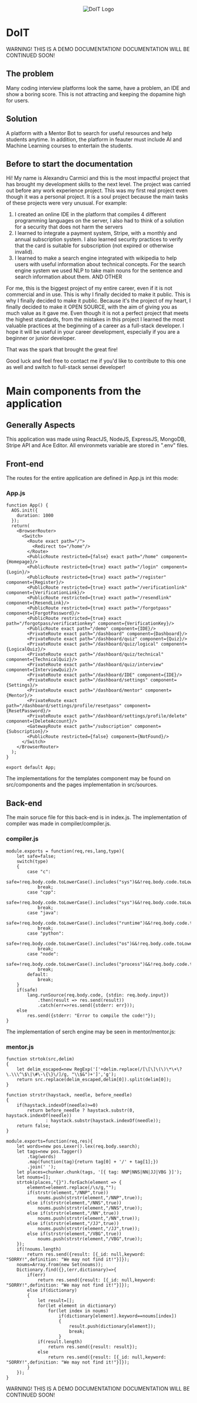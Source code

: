 <p align="center">
    <img src="doit_logo.png" alt="DoIT Logo">
</p>

# DoIT
WARNING! THIS IS A DEMO DOCUMENTATION! DOCUMENTATION WILL BE CONTINUED SOON!

## The problem
Many coding interview platforms look the same, have a problem, an IDE and show a boring score. This is not attracting and keeping the dopamine high for users.

## Solution
A platform with a Mentor Bot to search for useful resources and help students anytime. In addition, the platform in feauter must include AI and Machine Learning courses to entertain the students.

## Before to start the documentation
Hi! My name is Alexandru Carmici and this is the most impactful project that has brought my development skills to the next level. The project was carried out before any work experience project. This was my first real project even though it was a personal project. It is a soul project because the main tasks of these projects were very unusual. For example:
1. I created an online IDE in the platform that compiles 4 different programming languages ​​on the server, I also had to think of a solution for a security that does not harm the servers
2. I learned to integrate a payment system, Stripe, with a monthly and annual subscription system. I also learned security practices to verify that the card is suitable for subscription (not expired or otherwise invalid).
3. I learned to make a search engine integrated with wikipedia to help users with useful information about technical concepts. For the search engine system we used NLP to take main nouns for the sentence and search information about them.
AND OTHER

For me, this is the biggest project of my entire career, even if it is not commercial and in use. This is why I finally decided to make it public. This is why I finally decided to make it public. Because it's the project of my heart, I finally decided to make it OPEN SOURCE, with the aim of giving you as much value as it gave me. Even though it is not a perfect project that meets the highest standards, from the mistakes in this project I learned the most valuable practices at the beginning of a career as a full-stack developer. I hope it will be useful in your career development, especially if you are a beginner or junior developer.

That was the spark that brought the great fire!

Good luck and feel free to contact me if you'd like to contribute to this one as well and switch to full-stack sensei developer!

# Main components from the application

## Generally Aspects
This application was made using ReactJS, NodeJS, ExpressJS, MongoDB, Stripe API and Ace Editor. All environmets variable are stored in ".env" files.

## Front-end
The routes for the entire application are defined in App.js int this mode:

### App.js
```
function App() {
  AOS.init({
    duration: 1000
  });
  return(
    <BrowserRouter>
      <Switch>
        <Route exact path="/">
          <Redirect to="/home"/>
        </Route>
        <PublicRoute restricted={false} exact path="/home" component={Homepage}/>
        <PublicRoute restricted={true} exact path="/login" component={Login}/>
        <PublicRoute restricted={true} exact path="/register" component={Register}/>
        <PublicRoute restricted={true} exact path="/verificationlink" component={VerificationLink}/>
        <PublicRoute restricted={true} exact path="/resendlink" component={ResendLink}/>
        <PublicRoute restricted={true} exact path="/forgotpass" component={ForgotPassword}/>
        <PublicRoute restricted={true} exact path="/forgotpass/verificationkey" component={VerificationKey}/>
        <PublicRoute exact path="/demo" component={IDE}/>
        <PrivateRoute exact path="/dashboard" component={Dashboard}/>
        <PrivateRoute exact path="/dashboard/quiz" component={Quiz}/>
        <PrivateRoute exact path="/dashboard/quiz/logical" component={LogicalQuiz}/>
        <PrivateRoute exact path="/dashboard/quiz/technical" component={TechnicalQuiz}/>
        <PrivateRoute exact path="/dashboard/quiz/interview" component={InterviewQuiz}/>
        <PrivateRoute exact path="/dashboard/IDE" component={IDE}/>
        <PrivateRoute exact path="/dashboard/settings" component={Settings}/>
        <PrivateRoute exact path="/dashboard/mentor" component={Mentor}/>
        <PrivateRoute exact path="/dashboard/settings/profile/resetpass" component={ResetPassword}/>
        <PrivateRoute exact path="/dashboard/settings/profile/delete" component={DeleteAccount}/>
        <GatewayRoute exact path="/subscription" component={Subscription}/>
        <PublicRoute restricted={false} component={NotFound}/>
      </Switch>
    </BrowserRouter>
  );
}

export default App;
```
The implementations for the templates component may be found on src/components and the pages implementation in src/sources.

## Back-end
The main soruce file for this back-end is in index.js.
The implementation of compiler was made in compiler/compiler.js.

### compiler.js
```
module.exports = function(req,res,lang,type){
    let safe=false;
    switch(type)
    {
        case "c":
            safe=!req.body.code.toLowerCase().includes("sys")&&!req.body.code.toLowerCase().includes("exec")&&!req.body.code.toLowerCase().includes("process")&&!req.body.code.toLowerCase().includes("socket")&&!req.body.code.toLowerCase().includes("tempfile")&&!req.body.code.toLowerCase().includes("file")&&!req.body.code.toLowerCase().includes("remove")&&!req.body.code.toLowerCase().includes("rename")&&!req.body.code.toLowerCase().includes("thread")&&!req.body.code.toLowerCase().includes("uistd")&&!req.body.code.toLowerCase().includes("windows")&&!req.body.code.toLowerCase().includes("fcntl")&&!req.body.code.toLowerCase().includes("errno");
            break;
        case "cpp":
            safe=!req.body.code.toLowerCase().includes("sys")&&!req.body.code.toLowerCase().includes("exec")&&!req.body.code.toLowerCase().includes("process")&&!req.body.code.toLowerCase().includes("socket")&&!req.body.code.toLowerCase().includes("tempfile")&&!req.body.code.toLowerCase().includes("fstream")&&!req.body.code.toLowerCase().includes("remove")&&!req.body.code.toLowerCase().includes("rename")&&!req.body.code.toLowerCase().includes("thread")&&!req.body.code.toLowerCase().includes("uistd")&&!req.body.code.toLowerCase().includes("windows")&&!req.body.code.toLowerCase().includes("file")&&!req.body.code.toLowerCase().includes("fcntl")&&!req.body.code.toLowerCase().includes("errno");
            break;
        case "java":
            safe=!req.body.code.toLowerCase().includes("runtime")&&!req.body.code.toLowerCase().includes("exec")&&!req.body.code.toLowerCase().includes("process")&&!req.body.code.toLowerCase().includes("socket")&&!req.body.code.toLowerCase().includes("tempfile")&&!req.body.code.toLowerCase().includes("thread");
            break;
        case "python":
            safe=!req.body.code.toLowerCase().includes("os")&&!req.body.code.toLowerCase().includes("exec")&&!req.body.code.toLowerCase().includes("process")&&!req.body.code.toLowerCase().includes("socket")&&!req.body.code.toLowerCase().includes("tempfile")&&!req.body.code.toLowerCase().includes("sys")&&!req.body.code.toLowerCase().includes("thread")&&!req.body.code.toLowerCase().includes("matplotlib");
            break;
        case "node":
            safe=!req.body.code.toLowerCase().includes("process")&&!req.body.code.toLowerCase().includes("socket")&&!req.body.code.toLowerCase().includes("tempfile")&&!req.body.code.toLowerCase().includes("thread");
            break;
        default:
            break;
    }
    if(safe)
        lang.runSource(req.body.code, {stdin: req.body.input})
            .then(result => res.send(result))
            .catch(err=>res.send({stderr: err}));
    else
        res.send({stderr: "Error to compile the code!"});
}
```

The implementation of serch engine may be seen in mentor/mentor.js:

### mentor.js
```
function strtok(src,delim)
{
    let delim_escaped=new RegExp('['+delim.replace(/[\[\]\(\)\*\+\?\.\\\^\$\|\#\-\{\}\/]/g, "\\$&")+']','g');
    return src.replace(delim_escaped,delim[0]).split(delim[0]);
}

function strstr(haystack, needle, before_needle)
{
    if(haystack.indexOf(needle)>=0) 
        return before_needle ? haystack.substr(0, haystack.indexOf(needle)) 
               : haystack.substr(haystack.indexOf(needle));
    return false;
}

module.exports=function(req,res){
    let words=new pos.Lexer().lex(req.body.search);
    let tags=new pos.Tagger()
        .tag(words)
        .map(function(tag){return tag[0] + '/' + tag[1];})
        .join(' ');
    let places=chunker.chunk(tags, '[{ tag: NNP|NNS|NN|JJ|VBG }]');
    let noums=[];
    strtok(places,"{}").forEach(element => {
        element=element.replace(/\s/g,"");
        if(strstr(element,"/NNP",true))
            noums.push(strstr(element,"/NNP",true));
        else if(strstr(element,"/NNS",true))
            noums.push(strstr(element,"/NNS",true));
        else if(strstr(element,"/NN",true))
            noums.push(strstr(element,"/NN",true));
        else if(strstr(element,"/JJ",true))
            noums.push(strstr(element,"/JJ",true));
        else if(strstr(element,"/VBG",true))
            noums.push(strstr(element,"/VBG",true));
    });
    if(!noums.length)
        return res.send({result: [{_id: null,keyword: "SORRY!",definition: "We may not find it!"}]});
    noums=Array.from(new Set(noums));
    Dictionary.find({},(err,dictionary)=>{
        if(err)
            return res.send({result: [{_id: null,keyword: "SORRY!",definition: "We may not find it!"}]});
        else if(dictionary)
        {
            let result=[];
            for(let element in dictionary)
                for(let index in noums)
                    if(dictionary[element].keyword==noums[index])
                    {
                        result.push(dictionary[element]);
                        break;
                    }
            if(result.length)
                return res.send({result: result});
            else
                return res.send({result: [{_id: null,keyword: "SORRY!",definition: "We may not find it!"}]});
        }
    });
}
```



WARNING! THIS IS A DEMO DOCUMENTATION! DOCUMENTATION WILL BE CONTINUED SOON!